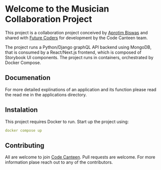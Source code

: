 # Welcome to the Musician Collaboration Project

This project is a collaboration project conceived by [Aprotim Biswas](https://github.com/Apro2011) and shared with [Future Coders](https://www.futurecoders.org.uk/) for development by the Code Canteen team.

The project runs a Python/Django graphQL API backend using MongoDB, that is consumed by a React/Next.js frontend, which is composed of Storybook UI components. The project runs in containers, orchestrated by Docker Compose.

## Documenation
For more detailed explinations of an application and its function please read the read me in the applications directory.

## Instalation
This project requires Docker to run. Start up the project using:

```yaml
docker compose up
```

## Contributing

All are welcome to join [Code Canteen](https://www.eventbrite.co.uk/e/code-canteen-2023-tickets-135859871533). Pull requests are welcome. For more information plase reach out to any of the contributors.